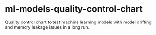 # ml-models-quality-control-chart
Quality control chart to test machine learning models with model drifting and memory leakage issues in a long run.
